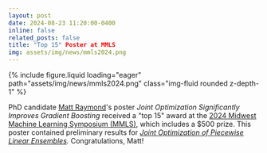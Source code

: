 ```yaml
---
layout: post
date: 2024-08-23 11:20:00-0400
inline: false
related_posts: false
title: "Top 15" Poster at MMLS
img: assets/img/news/mmls2024.png
---
```


<div class="row mt-4 justify-content-center">
    <div class="col-sm-12 col-md-6">
        {% include figure.liquid loading="eager" path="assets/img/news/mmls2024.png" class="img-fluid rounded z-depth-1" %}
    </div>
</div>

PhD candidate [Matt Raymond](./people/mattrmd)'s poster *Joint Optimization Significantly Improves Gradient Boosting* received a "top 15" award at the [2024 Midwest Machine Learning Symposium (MMLS)](https://midwest-ml.org/2024/#:~:text=Joint%20optimization%20significantly%20improves%20gradient%20boosting), which includes a $500 prize.
This poster contained preliminary results for *[Joint Optimization of Piecewise Linear Ensembles](https://arxiv.org/abs/2405.00303).*
Congratulations, Matt!
